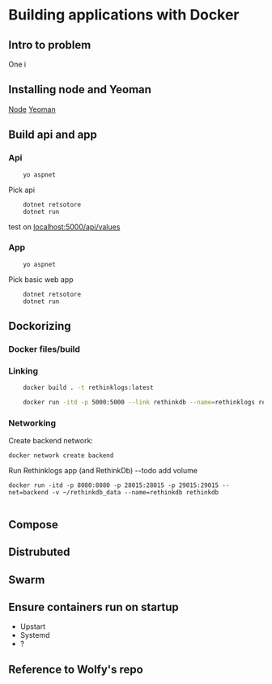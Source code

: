 # Building applications with Docker

## Intro to problem

One i

## Installing node and Yeoman

[Node](https://www.digitalocean.com/community/tutorials/how-to-install-node-js-on-ubuntu-16-04)
[Yeoman](https://docs.asp.net/en/latest/client-side/yeoman.html)

## Build api and app

### Api

```
    yo aspnet
```

Pick api

```
    dotnet retsotore
    dotnet run
```

test on [localhost:5000/api/values](http://localhost:5000/api/values)

### App

```
    yo aspnet
```

Pick basic web app

```
    dotnet retsotore
    dotnet run
```


## Dockorizing

### Docker files/build

### Linking

```bash
    docker build . -t rethinklogs:latest
```

```bash
    docker run -itd -p 5000:5000 --link rethinkdb --name=rethinklogs rethinklogs
```

### Networking

Create backend network:

```docker network create backend```

Run Rethinklogs app (and RethinkDb) --todo add volume

```docker run -itd -p 8080:8080 -p 28015:28015 -p 29015:29015 --net=backend -v ~/rethinkdb_data --name=rethinkdb rethinkdb```

```docker run -itd -p 80:5000 --net=backend --name=rethinklogs rethinklogs
```



## Compose

## Distrubuted

## Swarm 

## Ensure containers run on startup

* Upstart
* Systemd
* ?

## Reference to Wolfy's repo
